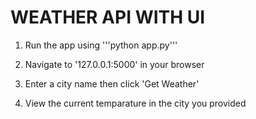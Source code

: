 # WEATHER API WITH UI

1. Run the app using 
'''python app.py'''

2. Navigate to '127.0.0.1:5000' in your browser

3. Enter a city name then click 'Get Weather'

4. View the current temparature in the city you provided